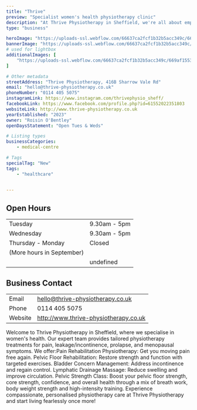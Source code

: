 ```yaml
---
title: "Thrive"
preview: "Specialist women's health physiotherapy clinic"
description: "At Thrive Physiotherapy in Sheffield, we're all about empowering women! We specialise in providing tailored treatment, support and care for common (but NOT normal) female health concerns, in particular pain, incontinence, prolapse, and menopausal symptoms, allowing you to get back to doing what you love, leak and pain free!"
type: "business"

heroImage: "https://uploads-ssl.webflow.com/66637ca2fcf1b32b5acc349c/669b72d7df3fdd3eba47d23d_roisin_23%20-%20Roisin%20at%20Thrive.jpg"
bannerImage: "https://uploads-ssl.webflow.com/66637ca2fcf1b32b5acc349c/669af4f930fc864516bcb401_fitness-friends-and-senior-women-with-exercise-an-2023-11-27-05-16-17-utc.webp"
# used for lightbox
additionalImages: [
    "https://uploads-ssl.webflow.com/66637ca2fcf1b32b5acc349c/669af1553c537e70d64d7a7a_roisin_9%20-%20Roisin%20at%20Thrive.jpg"
]

# Other metadata
streetAddress: "Thrive Physiotherapy, 416B Sharrow Vale Rd"
email: "hello@thrive-physiotherapy.co.uk"
phoneNumber: "0114 405 5075"
instagramLink: https://www.instagram.com/thrivephysio_sheff/
facebookLink: https://www.facebook.com/profile.php?id=61552022351803
websiteLink: http://www.thrive-physiotherapy.co.uk
yearEstablished: "2023"
owner: "Roisin O'Bentley"
openDaysStatement: "Open Tues & Weds"

# Listing types
businessCategories:
    - medical-centre

# Tags
specialTag: "New"
tags:
    - "healthcare"


---
```


## Open Hours

| | |
| - | - |
| Tuesday | 9.30am - 5pm |
| Wednesday | 9.30am - 5pm |
| Thursday - Monday | Closed |
| (More hours in September) |  |
|  | undefined |

## Business Contact

| | |
| - | - |
| Email | hello@thrive-physiotherapy.co.uk |
| Phone | 0114 405 5075 |
| Website | http://www.thrive-physiotherapy.co.uk |

Welcome to Thrive Physiotherapy in Sheffield, where we specialise in women's health.
Our expert team provides tailored physiotherapy treatments for pain, leakage/incontinence, prolapse, and menopausal symptoms.
We offer:Pain Rehabilitation Physiotherapy: Get you moving pain free again.
Pelvic Floor Rehabilitation: Restore strength and function with targeted exercises.
Bladder Concern Management: Address incontinence and regain control.
Lymphatic Drainage Massage: Reduce swelling and improve circulation.
Pelvic Strength Class: Boost your pelvic floor strength, core strength, confidence, and overall health through a mix of breath work, body weight strength and high-intensity training.
Experience compassionate, personalised physiotherapy care at Thrive Physiotherapy and start living fearlessly once more!

